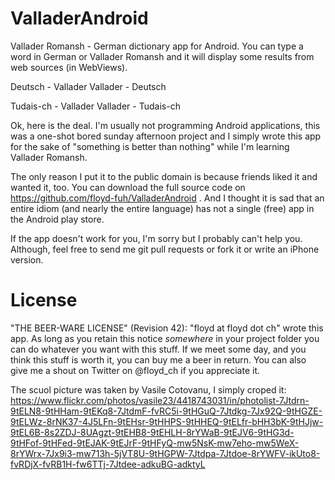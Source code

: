 ValladerAndroid
===============

Vallader Romansh - German dictionary app for Android. You can type a word in German or Vallader Romansh and it will display some results from web sources (in WebViews).

Deutsch - Vallader
Vallader - Deutsch

Tudais-ch - Vallader
Vallader - Tudais-ch

Ok, here is the deal. I'm usually not programming Android applications, this was a one-shot bored sunday afternoon project and I simply wrote this app for the sake of "something is better than nothing" while I'm learning Vallader Romansh.

The only reason I put it to the public domain is because friends liked it and wanted it, too. You can download the full source code on https://github.com/floyd-fuh/ValladerAndroid .  And I thought it is sad that an entire idiom (and nearly the entire language) has not a single (free) app in the Android play store.

If the app doesn't work for you, I'm sorry but I probably can't help you. Although, feel free to send me git pull requests or fork it or write an iPhone version.


License
===============

"THE BEER-WARE LICENSE" (Revision 42):
"floyd at floyd dot ch" wrote this app.  As long as you retain this notice *somewhere*
in your project folder you can do whatever you want with this stuff. If we meet some day, and you think
this stuff is worth it, you can buy me a beer in return. You can also give me a
shout on Twitter on @floyd_ch if you appreciate it.


The scuol picture was taken by Vasile Cotovanu, I simply croped it: https://www.flickr.com/photos/vasile23/4418743031/in/photolist-7Jtdrn-9tELN8-9tHHam-9tEKq8-7JtdmF-fvRC5i-9tHGuQ-7Jtdkg-7Jx92Q-9tHGZE-9tELWz-8rNK37-4J5LFn-9tEHsr-9tHHPS-9tHHEQ-9tELfr-bHH3bK-9tHJjw-9tEL6B-8s2ZDJ-8UAgzt-9tEHB8-9tEHLH-8rYWaB-9tEJV6-9tHG3d-9tHFof-9tHFed-9tEJAK-9tEJrF-9tHFyQ-mw5NsK-mw7eho-mw5WeX-8rYWrx-7Jx9i3-mw713h-5jVT8U-9tHGPW-7Jtdpa-7Jtdoe-8rYWFV-ikUto8-fvRDjX-fvRB1H-fw6TTj-7Jtdee-adkuBG-adktyL